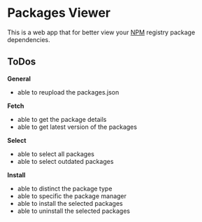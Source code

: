 # Packages Viewer

This is a web app that for better view your [NPM](https://www.npmjs.com/) registry package dependencies.

## ToDos

**General**

- able to reupload the packages.json

**Fetch**

- able to get the package details
- able to get latest version of the packages

**Select**

- able to select all packages
- able to select outdated packages

**Install**

- able to distinct the package type
- able to specific the package manager
- able to install the selected packages
- able to uninstall the selected packages
